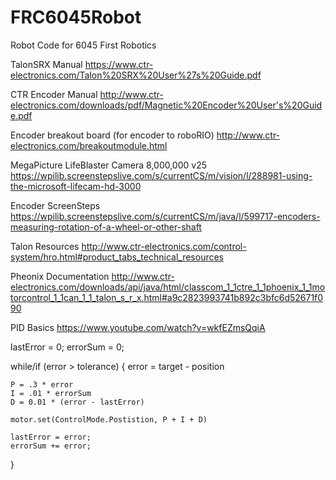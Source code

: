 # FRC6045Robot
Robot Code for 6045 First Robotics

TalonSRX Manual
https://www.ctr-electronics.com/Talon%20SRX%20User%27s%20Guide.pdf

CTR Encoder Manual
http://www.ctr-electronics.com/downloads/pdf/Magnetic%20Encoder%20User's%20Guide.pdf

Encoder breakout board (for encoder to roboRIO)
http://www.ctr-electronics.com/breakoutmodule.html

MegaPicture LifeBlaster Camera 8,000,000 v25
https://wpilib.screenstepslive.com/s/currentCS/m/vision/l/288981-using-the-microsoft-lifecam-hd-3000

Encoder ScreenSteps
https://wpilib.screenstepslive.com/s/currentCS/m/java/l/599717-encoders-measuring-rotation-of-a-wheel-or-other-shaft

Talon Resources
http://www.ctr-electronics.com/control-system/hro.html#product_tabs_technical_resources

Pheonix Documentation
http://www.ctr-electronics.com/downloads/api/java/html/classcom_1_1ctre_1_1phoenix_1_1motorcontrol_1_1can_1_1_talon_s_r_x.html#a9c2823993741b892c3bfc6d52671f090

PID Basics
https://www.youtube.com/watch?v=wkfEZmsQqiA


lastError = 0;
errorSum = 0;



while/if (error > tolerance)
{
    error = target - position

    P = .3 * error
    I = .01 * errorSum
    D = 0.01 * (error - lastError)

    motor.set(ControlMode.Postistion, P + I + D)

    lastError = error;
    errorSum += error;
}